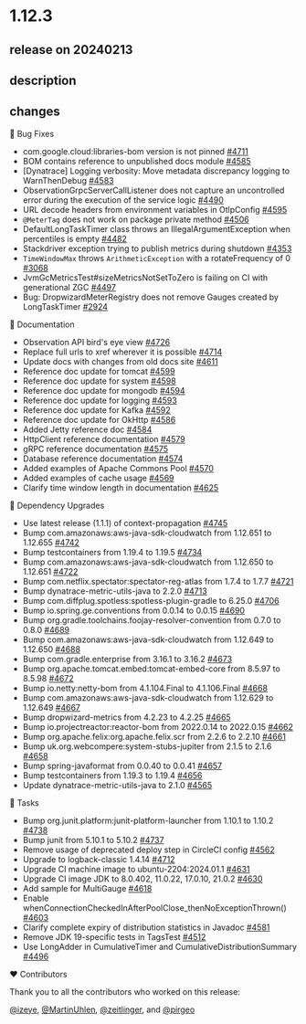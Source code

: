 # 1.12.3

## release on 20240213

## description

## changes

🐞 Bug Fixes

* com.google.cloud:libraries-bom version is not pinned <a href="https://github.com/micrometer-metrics/micrometer/issues/4711" data-hovercard-type="issue" data-hovercard-url="/micrometer-metrics/micrometer/issues/4711/hovercard">#4711</a>
* BOM contains reference to unpublished docs module <a href="https://github.com/micrometer-metrics/micrometer/issues/4585" data-hovercard-type="issue" data-hovercard-url="/micrometer-metrics/micrometer/issues/4585/hovercard">#4585</a>
* [Dynatrace] Logging verbosity: Move metadata discrepancy logging to WarnThenDebug <a href="https://github.com/micrometer-metrics/micrometer/pull/4583" data-hovercard-type="pull_request" data-hovercard-url="/micrometer-metrics/micrometer/pull/4583/hovercard">#4583</a>
* ObservationGrpcServerCallListener does not capture an uncontrolled error during the execution of the service logic <a href="https://github.com/micrometer-metrics/micrometer/issues/4490" data-hovercard-type="issue" data-hovercard-url="/micrometer-metrics/micrometer/issues/4490/hovercard">#4490</a>
* URL decode headers from environment variables in OtlpConfig <a href="https://github.com/micrometer-metrics/micrometer/pull/4595" data-hovercard-type="pull_request" data-hovercard-url="/micrometer-metrics/micrometer/pull/4595/hovercard">#4595</a>
* <code>@MeterTag</code> does not work on package private method <a href="https://github.com/micrometer-metrics/micrometer/pull/4506" data-hovercard-type="pull_request" data-hovercard-url="/micrometer-metrics/micrometer/pull/4506/hovercard">#4506</a>
* DefaultLongTaskTimer class throws an IllegalArgumentException when percentiles is empty <a href="https://github.com/micrometer-metrics/micrometer/issues/4482" data-hovercard-type="issue" data-hovercard-url="/micrometer-metrics/micrometer/issues/4482/hovercard">#4482</a>
* Stackdriver exception trying to publish metrics during shutdown <a href="https://github.com/micrometer-metrics/micrometer/issues/4353" data-hovercard-type="issue" data-hovercard-url="/micrometer-metrics/micrometer/issues/4353/hovercard">#4353</a>
* <code>TimeWindowMax</code> throws <code>ArithmeticException</code> with a rotateFrequency of 0 <a href="https://github.com/micrometer-metrics/micrometer/issues/3068" data-hovercard-type="issue" data-hovercard-url="/micrometer-metrics/micrometer/issues/3068/hovercard">#3068</a>
* JvmGcMetricsTest#sizeMetricsNotSetToZero is failing on CI with generational ZGC <a href="https://github.com/micrometer-metrics/micrometer/issues/4497" data-hovercard-type="issue" data-hovercard-url="/micrometer-metrics/micrometer/issues/4497/hovercard">#4497</a>
* Bug: DropwizardMeterRegistry does not remove Gauges created by LongTaskTimer <a href="https://github.com/micrometer-metrics/micrometer/issues/2924" data-hovercard-type="issue" data-hovercard-url="/micrometer-metrics/micrometer/issues/2924/hovercard">#2924</a>

📔 Documentation

* Observation API bird's eye view <a href="https://github.com/micrometer-metrics/micrometer/issues/4726" data-hovercard-type="issue" data-hovercard-url="/micrometer-metrics/micrometer/issues/4726/hovercard">#4726</a>
* Replace full urls to xref wherever it is possible <a href="https://github.com/micrometer-metrics/micrometer/issues/4714" data-hovercard-type="issue" data-hovercard-url="/micrometer-metrics/micrometer/issues/4714/hovercard">#4714</a>
* Update docs with changes from old docs site <a href="https://github.com/micrometer-metrics/micrometer/issues/4611" data-hovercard-type="issue" data-hovercard-url="/micrometer-metrics/micrometer/issues/4611/hovercard">#4611</a>
* Reference doc update for tomcat <a href="https://github.com/micrometer-metrics/micrometer/pull/4599" data-hovercard-type="pull_request" data-hovercard-url="/micrometer-metrics/micrometer/pull/4599/hovercard">#4599</a>
* Reference doc update for system <a href="https://github.com/micrometer-metrics/micrometer/pull/4598" data-hovercard-type="pull_request" data-hovercard-url="/micrometer-metrics/micrometer/pull/4598/hovercard">#4598</a>
* Reference doc update for mongodb <a href="https://github.com/micrometer-metrics/micrometer/pull/4594" data-hovercard-type="pull_request" data-hovercard-url="/micrometer-metrics/micrometer/pull/4594/hovercard">#4594</a>
* Reference doc update for logging <a href="https://github.com/micrometer-metrics/micrometer/pull/4593" data-hovercard-type="pull_request" data-hovercard-url="/micrometer-metrics/micrometer/pull/4593/hovercard">#4593</a>
* Reference doc update for Kafka <a href="https://github.com/micrometer-metrics/micrometer/pull/4592" data-hovercard-type="pull_request" data-hovercard-url="/micrometer-metrics/micrometer/pull/4592/hovercard">#4592</a>
* Reference doc update for OkHttp <a href="https://github.com/micrometer-metrics/micrometer/pull/4586" data-hovercard-type="pull_request" data-hovercard-url="/micrometer-metrics/micrometer/pull/4586/hovercard">#4586</a>
* Added Jetty reference doc <a href="https://github.com/micrometer-metrics/micrometer/pull/4584" data-hovercard-type="pull_request" data-hovercard-url="/micrometer-metrics/micrometer/pull/4584/hovercard">#4584</a>
* HttpClient reference documentation <a href="https://github.com/micrometer-metrics/micrometer/pull/4579" data-hovercard-type="pull_request" data-hovercard-url="/micrometer-metrics/micrometer/pull/4579/hovercard">#4579</a>
* gRPC reference documentation <a href="https://github.com/micrometer-metrics/micrometer/pull/4575" data-hovercard-type="pull_request" data-hovercard-url="/micrometer-metrics/micrometer/pull/4575/hovercard">#4575</a>
* Database reference documentation <a href="https://github.com/micrometer-metrics/micrometer/pull/4574" data-hovercard-type="pull_request" data-hovercard-url="/micrometer-metrics/micrometer/pull/4574/hovercard">#4574</a>
* Added examples of Apache Commons Pool <a href="https://github.com/micrometer-metrics/micrometer/pull/4570" data-hovercard-type="pull_request" data-hovercard-url="/micrometer-metrics/micrometer/pull/4570/hovercard">#4570</a>
* Added examples of cache usage <a href="https://github.com/micrometer-metrics/micrometer/pull/4569" data-hovercard-type="pull_request" data-hovercard-url="/micrometer-metrics/micrometer/pull/4569/hovercard">#4569</a>
* Clarify time window length in documentation <a href="https://github.com/micrometer-metrics/micrometer/issues/4625" data-hovercard-type="issue" data-hovercard-url="/micrometer-metrics/micrometer/issues/4625/hovercard">#4625</a>

🔨 Dependency Upgrades

* Use latest release (1.1.1) of context-propagation <a href="https://github.com/micrometer-metrics/micrometer/issues/4745" data-hovercard-type="issue" data-hovercard-url="/micrometer-metrics/micrometer/issues/4745/hovercard">#4745</a>
* Bump com.amazonaws:aws-java-sdk-cloudwatch from 1.12.651 to 1.12.655 <a href="https://github.com/micrometer-metrics/micrometer/pull/4742" data-hovercard-type="pull_request" data-hovercard-url="/micrometer-metrics/micrometer/pull/4742/hovercard">#4742</a>
* Bump testcontainers from 1.19.4 to 1.19.5 <a href="https://github.com/micrometer-metrics/micrometer/pull/4734" data-hovercard-type="pull_request" data-hovercard-url="/micrometer-metrics/micrometer/pull/4734/hovercard">#4734</a>
* Bump com.amazonaws:aws-java-sdk-cloudwatch from 1.12.650 to 1.12.651 <a href="https://github.com/micrometer-metrics/micrometer/pull/4722" data-hovercard-type="pull_request" data-hovercard-url="/micrometer-metrics/micrometer/pull/4722/hovercard">#4722</a>
* Bump com.netflix.spectator:spectator-reg-atlas from 1.7.4 to 1.7.7 <a href="https://github.com/micrometer-metrics/micrometer/pull/4721" data-hovercard-type="pull_request" data-hovercard-url="/micrometer-metrics/micrometer/pull/4721/hovercard">#4721</a>
* Bump dynatrace-metric-utils-java to 2.2.0 <a href="https://github.com/micrometer-metrics/micrometer/pull/4713" data-hovercard-type="pull_request" data-hovercard-url="/micrometer-metrics/micrometer/pull/4713/hovercard">#4713</a>
* Bump com.diffplug.spotless:spotless-plugin-gradle to 6.25.0 <a href="https://github.com/micrometer-metrics/micrometer/issues/4706" data-hovercard-type="issue" data-hovercard-url="/micrometer-metrics/micrometer/issues/4706/hovercard">#4706</a>
* Bump io.spring.ge.conventions from 0.0.14 to 0.0.15 <a href="https://github.com/micrometer-metrics/micrometer/issues/4690" data-hovercard-type="issue" data-hovercard-url="/micrometer-metrics/micrometer/issues/4690/hovercard">#4690</a>
* Bump org.gradle.toolchains.foojay-resolver-convention from 0.7.0 to 0.8.0 <a href="https://github.com/micrometer-metrics/micrometer/issues/4689" data-hovercard-type="issue" data-hovercard-url="/micrometer-metrics/micrometer/issues/4689/hovercard">#4689</a>
* Bump com.amazonaws:aws-java-sdk-cloudwatch from 1.12.649 to 1.12.650 <a href="https://github.com/micrometer-metrics/micrometer/pull/4688" data-hovercard-type="pull_request" data-hovercard-url="/micrometer-metrics/micrometer/pull/4688/hovercard">#4688</a>
* Bump com.gradle.enterprise from 3.16.1 to 3.16.2 <a href="https://github.com/micrometer-metrics/micrometer/pull/4673" data-hovercard-type="pull_request" data-hovercard-url="/micrometer-metrics/micrometer/pull/4673/hovercard">#4673</a>
* Bump org.apache.tomcat.embed:tomcat-embed-core from 8.5.97 to 8.5.98 <a href="https://github.com/micrometer-metrics/micrometer/pull/4672" data-hovercard-type="pull_request" data-hovercard-url="/micrometer-metrics/micrometer/pull/4672/hovercard">#4672</a>
* Bump io.netty:netty-bom from 4.1.104.Final to 4.1.106.Final <a href="https://github.com/micrometer-metrics/micrometer/pull/4668" data-hovercard-type="pull_request" data-hovercard-url="/micrometer-metrics/micrometer/pull/4668/hovercard">#4668</a>
* Bump com.amazonaws:aws-java-sdk-cloudwatch from 1.12.629 to 1.12.649 <a href="https://github.com/micrometer-metrics/micrometer/pull/4667" data-hovercard-type="pull_request" data-hovercard-url="/micrometer-metrics/micrometer/pull/4667/hovercard">#4667</a>
* Bump dropwizard-metrics from 4.2.23 to 4.2.25 <a href="https://github.com/micrometer-metrics/micrometer/pull/4665" data-hovercard-type="pull_request" data-hovercard-url="/micrometer-metrics/micrometer/pull/4665/hovercard">#4665</a>
* Bump io.projectreactor:reactor-bom from 2022.0.14 to 2022.0.15 <a href="https://github.com/micrometer-metrics/micrometer/pull/4662" data-hovercard-type="pull_request" data-hovercard-url="/micrometer-metrics/micrometer/pull/4662/hovercard">#4662</a>
* Bump org.apache.felix:org.apache.felix.scr from 2.2.6 to 2.2.10 <a href="https://github.com/micrometer-metrics/micrometer/pull/4661" data-hovercard-type="pull_request" data-hovercard-url="/micrometer-metrics/micrometer/pull/4661/hovercard">#4661</a>
* Bump uk.org.webcompere:system-stubs-jupiter from 2.1.5 to 2.1.6 <a href="https://github.com/micrometer-metrics/micrometer/pull/4658" data-hovercard-type="pull_request" data-hovercard-url="/micrometer-metrics/micrometer/pull/4658/hovercard">#4658</a>
* Bump spring-javaformat from 0.0.40 to 0.0.41 <a href="https://github.com/micrometer-metrics/micrometer/pull/4657" data-hovercard-type="pull_request" data-hovercard-url="/micrometer-metrics/micrometer/pull/4657/hovercard">#4657</a>
* Bump testcontainers from 1.19.3 to 1.19.4 <a href="https://github.com/micrometer-metrics/micrometer/pull/4656" data-hovercard-type="pull_request" data-hovercard-url="/micrometer-metrics/micrometer/pull/4656/hovercard">#4656</a>
* Update dynatrace-metric-utils-java to 2.1.0 <a href="https://github.com/micrometer-metrics/micrometer/pull/4565" data-hovercard-type="pull_request" data-hovercard-url="/micrometer-metrics/micrometer/pull/4565/hovercard">#4565</a>

📝 Tasks

* Bump org.junit.platform:junit-platform-launcher from 1.10.1 to 1.10.2 <a href="https://github.com/micrometer-metrics/micrometer/pull/4738" data-hovercard-type="pull_request" data-hovercard-url="/micrometer-metrics/micrometer/pull/4738/hovercard">#4738</a>
* Bump junit from 5.10.1 to 5.10.2 <a href="https://github.com/micrometer-metrics/micrometer/pull/4737" data-hovercard-type="pull_request" data-hovercard-url="/micrometer-metrics/micrometer/pull/4737/hovercard">#4737</a>
* Remove usage of deprecated deploy step in CircleCI config <a href="https://github.com/micrometer-metrics/micrometer/issues/4562" data-hovercard-type="issue" data-hovercard-url="/micrometer-metrics/micrometer/issues/4562/hovercard">#4562</a>
* Upgrade to logback-classic 1.4.14 <a href="https://github.com/micrometer-metrics/micrometer/issues/4712" data-hovercard-type="issue" data-hovercard-url="/micrometer-metrics/micrometer/issues/4712/hovercard">#4712</a>
* Upgrade CI machine image to ubuntu-2204:2024.01.1 <a href="https://github.com/micrometer-metrics/micrometer/issues/4631" data-hovercard-type="issue" data-hovercard-url="/micrometer-metrics/micrometer/issues/4631/hovercard">#4631</a>
* Upgrade CI image JDK to 8.0.402, 11.0.22, 17.0.10, 21.0.2 <a href="https://github.com/micrometer-metrics/micrometer/issues/4630" data-hovercard-type="issue" data-hovercard-url="/micrometer-metrics/micrometer/issues/4630/hovercard">#4630</a>
* Add sample for MultiGauge <a href="https://github.com/micrometer-metrics/micrometer/pull/4618" data-hovercard-type="pull_request" data-hovercard-url="/micrometer-metrics/micrometer/pull/4618/hovercard">#4618</a>
* Enable whenConnectionCheckedInAfterPoolClose_thenNoExceptionThrown() <a href="https://github.com/micrometer-metrics/micrometer/pull/4603" data-hovercard-type="pull_request" data-hovercard-url="/micrometer-metrics/micrometer/pull/4603/hovercard">#4603</a>
* Clarify complete expiry of distribution statistics in Javadoc <a href="https://github.com/micrometer-metrics/micrometer/pull/4581" data-hovercard-type="pull_request" data-hovercard-url="/micrometer-metrics/micrometer/pull/4581/hovercard">#4581</a>
* Remove JDK 19-specific tests in TagsTest <a href="https://github.com/micrometer-metrics/micrometer/pull/4512" data-hovercard-type="pull_request" data-hovercard-url="/micrometer-metrics/micrometer/pull/4512/hovercard">#4512</a>
* Use LongAdder in CumulativeTimer and CumulativeDistributionSummary <a href="https://github.com/micrometer-metrics/micrometer/pull/4496" data-hovercard-type="pull_request" data-hovercard-url="/micrometer-metrics/micrometer/pull/4496/hovercard">#4496</a>

❤️ Contributors

Thank you to all the contributors who worked on this release:

<a class="user-mention notranslate" data-hovercard-type="user" data-hovercard-url="/users/izeye/hovercard" data-octo-click="hovercard-link-click" data-octo-dimensions="link_type:self" href="https://github.com/izeye">@izeye</a>, <a class="user-mention notranslate" data-hovercard-type="user" data-hovercard-url="/users/MartinUhlen/hovercard" data-octo-click="hovercard-link-click" data-octo-dimensions="link_type:self" href="https://github.com/MartinUhlen">@MartinUhlen</a>, <a class="user-mention notranslate" data-hovercard-type="user" data-hovercard-url="/users/zeitlinger/hovercard" data-octo-click="hovercard-link-click" data-octo-dimensions="link_type:self" href="https://github.com/zeitlinger">@zeitlinger</a>, and <a class="user-mention notranslate" data-hovercard-type="user" data-hovercard-url="/users/pirgeo/hovercard" data-octo-click="hovercard-link-click" data-octo-dimensions="link_type:self" href="https://github.com/pirgeo">@pirgeo</a>

